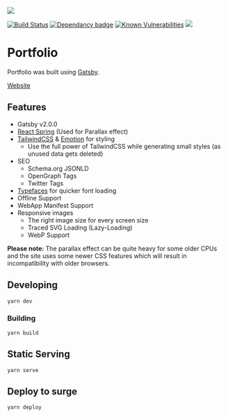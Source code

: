 
![](/.github/screen.gif)

[![Build Status](https://app.travis-ci.com/hurkanyakay/hurkanyakay.com.svg?branch=master)](https://app.travis-ci.com/github/hurkanyakay/hurkanyakay.com)  [![Dependancy badge](https://status.david-dm.org/gh/hurkanyakay/hurkanyakay.com.svg)](https://status.david-dm.org/gh/hurkanyakay/hurkanyakay.com.svg) [![Known Vulnerabilities](https://snyk.io/test/github/hurkanyakay/hurkanyakay.com/badge.svg)](https://snyk.io/test/github/hurkanyakay/hurkanyakay.com) <img src="https://flat.badgen.net/dependabot/hurkanyakay/hurkanyakay.com?icon=dependabot" />

# Portfolio

Portfolio was built using [Gatsby](https://www.gatsbyjs.org/). 

[Website](https://hurkanyakay.com/)

## Features

- Gatsby v2.0.0
- [React Spring](https://github.com/drcmda/react-spring) (Used for Parallax effect)
- [TailwindCSS](https://tailwindcss.com/) & [Emotion](https://emotion.sh/) for styling
    - Use the full power of TailwindCSS while generating small styles (as unused data gets deleted)
- SEO
    - Schema.org JSONLD
    - OpenGraph Tags
    - Twitter Tags
- [Typefaces](https://github.com/KyleAMathews/typefaces) for quicker font loading
- Offline Support
- WebApp Manifest Support
- Responsive images
    - The right image size for every screen size
    - Traced SVG Loading (Lazy-Loading)
    - WebP Support

**Please note:** The parallax effect can be quite heavy for some older CPUs and the site uses some newer CSS features which will result in incompatibility with older browsers.

## Developing

```
yarn dev
```

### Building

```
yarn build
```

## Static Serving
```
yarn serve
```

## Deploy to surge
```
yarn deploy
```

